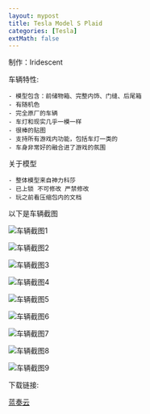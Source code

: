 ```yaml
---
layout: mypost
title: Tesla Model S Plaid
categories: [Tesla]
extMath: false
---
```

制作：Iridescent

车辆特性:

```
- 模型包含：前储物箱、完整内饰、门缝、后尾箱
- 有随机色
- 完全原厂的车辆
- 车灯和现实几乎一模一样
- 很棒的贴图
- 支持所有游戏内功能，包括车灯一类的
- 车身非常好的融合进了游戏的氛围
```

关于模型
```
- 整体模型来自神力科莎
- 已上锁 不可修改 严禁修改
- 玩之前看压缩包内的文档
```

以下是车辆截图

![车辆截图1](https://pic.imgdb.cn/item/63ba5d9fbe43e0d30ea01399.png)

![车辆截图2](https://pic.imgdb.cn/item/63ba5d9fbe43e0d30ea013ba.png)

![车辆截图3](https://pic.imgdb.cn/item/63ba5d9fbe43e0d30ea013d4.png)

![车辆截图4](https://pic.imgdb.cn/item/63ba5d9fbe43e0d30ea013ef.png)

![车辆截图5](https://pic.imgdb.cn/item/63ba5d9fbe43e0d30ea0140e.png)

![车辆截图6](https://pic.imgdb.cn/item/63ba5dbebe43e0d30ea062eb.png)

![车辆截图7](https://pic.imgdb.cn/item/63ba5dbebe43e0d30ea06305.png)

![车辆截图8](https://pic.imgdb.cn/item/63ba5dbebe43e0d30ea06318.png)

![车辆截图9](https://pic.imgdb.cn/item/63ba5dbebe43e0d30ea0632c.png)

下载链接:

[蓝奏云](https://kskmodel.lanzoue.com/i3lX30kfh89a)
